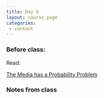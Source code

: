```yaml
---
title: Day 6
layout: course_page
categories:
 - content
---
```


### Before class:

Read:

[The Media has a Probability Problem](https://fivethirtyeight.com/features/the-media-has-a-probability-problem/)

### Notes from class
